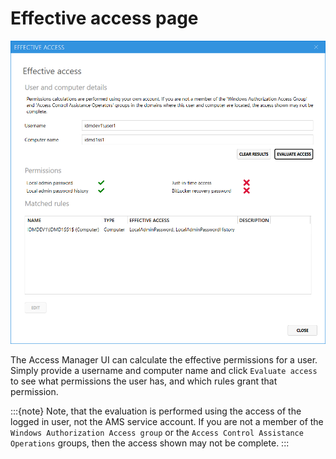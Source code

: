 # Effective access page

![](../../images/ui-page-authz-effectiveaccess.png)

The Access Manager UI can calculate the effective permissions for a user. Simply provide a username and computer name and click `Evaluate access` to see what permissions the user has, and which rules grant that permission.

:::{note} Note, that the evaluation is performed using the access of the logged in user, not the AMS service account. If you are not a member of the `Windows Authorization Access group` or the `Access Control Assistance Operations` groups, then the access shown may not be complete. :::
